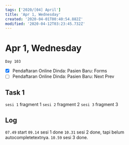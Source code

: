 ```yaml
---
tags: ['2020/[04] April']
title: 'Apr 1, Wednesday'
created: '2020-04-01T00:40:54.882Z'
modified: '2020-04-12T03:23:45.732Z'
---
```


# Apr 1, Wednesday

`Day 103`

- [X] Pendaftaran Online Dinda: Pasien Baru: Forms
- [ ] Pendaftaran Online Dinda: Pasien Baru: Next Prev

## Task 1
`sesi 1` fragment 1
`sesi 2` fragment 2
`sesi 3` fragment 3

## Log
`07.49` start
`09.14` sesi 1 done
`10.31` sesi 2 done, tapi belum autocompletetextnya.
`10.59` sesi 3 done.


